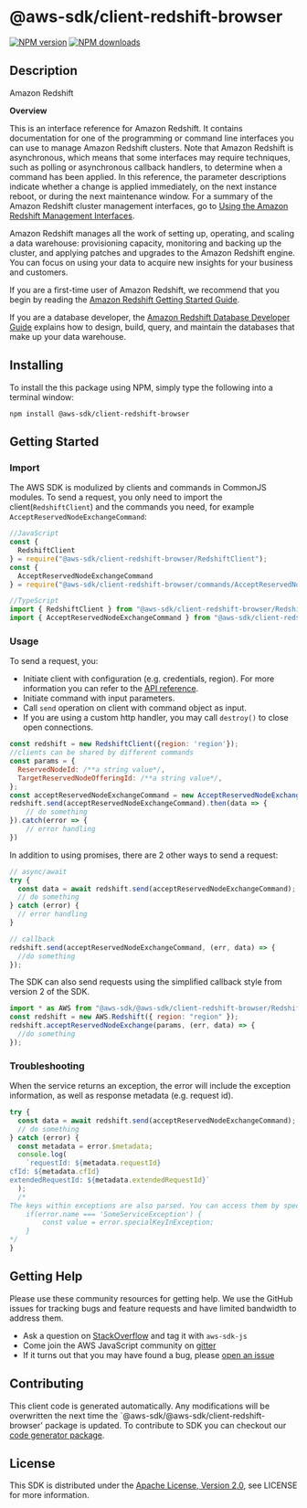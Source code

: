 # @aws-sdk/client-redshift-browser

[![NPM version](https://img.shields.io/npm/v/@aws-sdk/client-redshift-browser/preview.svg)](https://www.npmjs.com/package/@aws-sdk/client-redshift-browser)
[![NPM downloads](https://img.shields.io/npm/dm/@aws-sdk/client-redshift-browser.svg)](https://www.npmjs.com/package/@aws-sdk/client-redshift-browser)

## Description

<fullname>Amazon Redshift</fullname> <p> <b>Overview</b> </p> <p>This is an interface reference for Amazon Redshift. It contains documentation for one of the programming or command line interfaces you can use to manage Amazon Redshift clusters. Note that Amazon Redshift is asynchronous, which means that some interfaces may require techniques, such as polling or asynchronous callback handlers, to determine when a command has been applied. In this reference, the parameter descriptions indicate whether a change is applied immediately, on the next instance reboot, or during the next maintenance window. For a summary of the Amazon Redshift cluster management interfaces, go to <a href="https://docs.aws.amazon.com/redshift/latest/mgmt/using-aws-sdk.html">Using the Amazon Redshift Management Interfaces</a>.</p> <p>Amazon Redshift manages all the work of setting up, operating, and scaling a data warehouse: provisioning capacity, monitoring and backing up the cluster, and applying patches and upgrades to the Amazon Redshift engine. You can focus on using your data to acquire new insights for your business and customers.</p> <p>If you are a first-time user of Amazon Redshift, we recommend that you begin by reading the <a href="https://docs.aws.amazon.com/redshift/latest/gsg/getting-started.html">Amazon Redshift Getting Started Guide</a>.</p> <p>If you are a database developer, the <a href="https://docs.aws.amazon.com/redshift/latest/dg/welcome.html">Amazon Redshift Database Developer Guide</a> explains how to design, build, query, and maintain the databases that make up your data warehouse. </p>

## Installing

To install the this package using NPM, simply type the following into a terminal window:

```
npm install @aws-sdk/client-redshift-browser
```

## Getting Started

### Import

The AWS SDK is modulized by clients and commands in CommonJS modules. To send a request, you only need to import the client(`RedshiftClient`) and the commands you need, for example `AcceptReservedNodeExchangeCommand`:

```javascript
//JavaScript
const {
  RedshiftClient
} = require("@aws-sdk/client-redshift-browser/RedshiftClient");
const {
  AcceptReservedNodeExchangeCommand
} = require("@aws-sdk/client-redshift-browser/commands/AcceptReservedNodeExchangeCommand");
```

```javascript
//TypeScript
import { RedshiftClient } from "@aws-sdk/client-redshift-browser/RedshiftClient";
import { AcceptReservedNodeExchangeCommand } from "@aws-sdk/client-redshift-browser/commands/AcceptReservedNodeExchangeCommand";
```

### Usage

To send a request, you:

- Initiate client with configuration (e.g. credentials, region). For more information you can refer to the [API reference][].
- Initiate command with input parameters.
- Call `send` operation on client with command object as input.
- If you are using a custom http handler, you may call `destroy()` to close open connections.

```javascript
const redshift = new RedshiftClient({region: 'region'});
//clients can be shared by different commands
const params = {
  ReservedNodeId: /**a string value*/,
  TargetReservedNodeOfferingId: /**a string value*/,
};
const acceptReservedNodeExchangeCommand = new AcceptReservedNodeExchangeCommand(params);
redshift.send(acceptReservedNodeExchangeCommand).then(data => {
    // do something
}).catch(error => {
    // error handling
})
```

In addition to using promises, there are 2 other ways to send a request:

```javascript
// async/await
try {
  const data = await redshift.send(acceptReservedNodeExchangeCommand);
  // do something
} catch (error) {
  // error handling
}
```

```javascript
// callback
redshift.send(acceptReservedNodeExchangeCommand, (err, data) => {
  //do something
});
```

The SDK can also send requests using the simplified callback style from version 2 of the SDK.

```javascript
import * as AWS from "@aws-sdk/@aws-sdk/client-redshift-browser/Redshift";
const redshift = new AWS.Redshift({ region: "region" });
redshift.acceptReservedNodeExchange(params, (err, data) => {
  //do something
});
```

### Troubleshooting

When the service returns an exception, the error will include the exception information, as well as response metadata (e.g. request id).

```javascript
try {
  const data = await redshift.send(acceptReservedNodeExchangeCommand);
  // do something
} catch (error) {
  const metadata = error.$metadata;
  console.log(
    `requestId: ${metadata.requestId}
cfId: ${metadata.cfId}
extendedRequestId: ${metadata.extendedRequestId}`
  );
  /*
The keys within exceptions are also parsed. You can access them by specifying exception names:
    if(error.name === 'SomeServiceException') {
        const value = error.specialKeyInException;
    }
*/
}
```

## Getting Help

Please use these community resources for getting help. We use the GitHub issues for tracking bugs and feature requests and have limited bandwidth to address them.

- Ask a question on [StackOverflow](https://stackoverflow.com/questions/tagged/aws-sdk-js) and tag it with `aws-sdk-js`
- Come join the AWS JavaScript community on [gitter](https://gitter.im/aws/aws-sdk-js-v3)
- If it turns out that you may have found a bug, please [open an issue](https://github.com/aws/aws-sdk-js-v3/issues)

## Contributing

This client code is generated automatically. Any modifications will be overwritten the next time the `@aws-sdk/@aws-sdk/client-redshift-browser' package is updated. To contribute to SDK you can checkout our [code generator package][].

## License

This SDK is distributed under the
[Apache License, Version 2.0](http://www.apache.org/licenses/LICENSE-2.0),
see LICENSE for more information.

[code generator package]: https://github.com/aws/aws-sdk-js-v3/tree/master/packages/service-types-generator
[api reference]: https://docs.aws.amazon.com/AWSJavaScriptSDK/latest/
